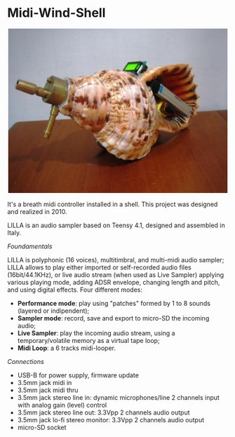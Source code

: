 # Midi-Wind-Shell

<p align="center">
<img width="500" src="/doc/assets/images/shell_small.jpg")
</p>

It's a breath midi controller installed in a shell. This project was designed and realized in 2010.




LILLA is an audio sampler based on Teensy 4.1, designed and assembled in Italy.


*Foundamentals*

LILLA is polyphonic (16 voices), multitimbral, and multi-midi audio sampler; LILLA allows to play either imported or self-recorded audio files (16bit/44.1KHz), or live audio stream (when used as Live Sampler) applying various playing mode, adding ADSR envelope, changing length and pitch, and using digital effects.
Four different modes:
- **Performance mode**: play using "patches" formed by 1 to 8 sounds (layered or indipendent);
- **Sampler mode**: record, save and export to micro-SD the incoming audio;
- **Live Sampler**: play the incoming audio stream, using a temporary/volatile memory as a virtual tape loop;
- **Midi Loop**: a 6 tracks midi-looper.


*Connections*
- USB-B for power supply, firmware update
- 3.5mm jack midi in
- 3.5mm jack midi thru
- 3.5mm jack stereo line in: dynamic microphones/line 2 channels input with analog gain (level) control
- 3.5mm jack stereo line out: 3.3Vpp 2 channels audio output
- 3.5mm jack lo-fi stereo monitor: 3.3Vpp 2 channels audio output
- micro-SD socket